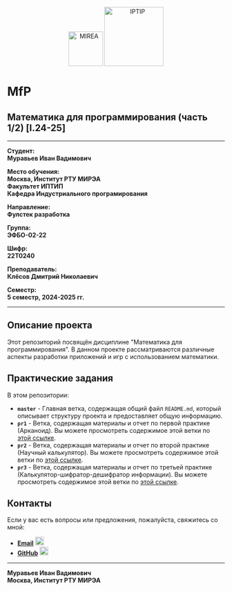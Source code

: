 <p align="center">
  <img src="https://www.mirea.ru/upload/medialibrary/c1a/MIREA_Gerb_Colour.jpg" alt="MIREA" width="80"/>
  <img src="https://www.mirea.ru/upload/medialibrary/26c/FTI_colour.jpg" alt="IPTIP" width="137"/> 
</p>

# MfP
## Математика для программирования (часть 1/2) [I.24-25]
---

**Студент:**  
**Муравьев Иван Вадимович**  

**Место обучения:**  
**Москва, Институт РТУ МИРЭА**  
**Факультет ИПТИП**  
**Кафедра Индустриального програмирования**  

**Направление:**  
**Фулстек разработка**  

**Группа:**  
**ЭФБО-02-22**  

**Шифр:**  
**22Т0240**  

**Преподаватель:**  
**Клёсов Дмитрий Николаевич**  

**Семестр:**  
**5 семестр, 2024-2025 гг.**

---

## Описание проекта

Этот репозиторий посвящён дисциплине "Математика для программирования". В данном проекте рассматриваются различные аспекты разработки приложений и игр с использованием математики.

## Практические задания

В этом репозитории:

- **`master`** - Главная ветка, содержащая общий файл `README.md`, который описывает структуру проекта и предоставляет общую информацию.
- **`pr1`** - Ветка, содержащая материалы и отчет по первой практике (Арканоид). Вы можете просмотреть содержимое этой ветки по [этой ссылке](https://github.com/Skeyanast/Math_prog_Sem5/tree/pr1).
- **`pr2`** - Ветка, содержащая материалы и отчет по второй практике (Научный калькулятор). Вы можете просмотреть содержимое этой ветки по [этой ссылке](https://github.com/Skeyanast/Math_prog_Sem5/tree/pr2).
- **`pr3`** - Ветка, содержащая материалы и отчет по третьей практике (Калькулятор-шифратор-дешифратор информации). Вы можете просмотреть содержимое этой ветки по [этой ссылке](https://github.com/Skeyanast/Math_prog_Sem5/tree/pr3).

## Контакты

Если у вас есть вопросы или предложения, пожалуйста, свяжитесь со мной:

- **[Email](mailto:muravev.i.v2@edu.mirea.ru)** <img src="https://www.svgrepo.com/show/452213/gmail.svg" alt="Email Icon" width="20"/>
- **[GitHub](https://github.com/Skeyanast)** <img src="https://www.svgrepo.com/show/475654/github-color.svg" alt="GitHub Icon" width="20"/>

---

**Муравьев Иван Вадимович**  
**Москва, Институт РТУ МИРЭА**
